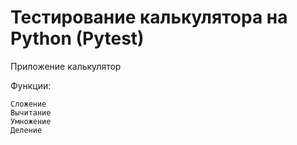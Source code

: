 # Тестирование калькулятора на Python (Pytest)

Приложение калькулятор

Функции:
```
Сложение 
Вычитание
Умножение
Деление
```
